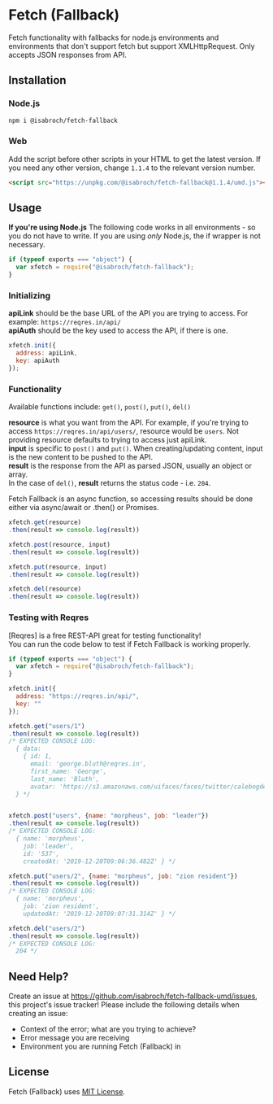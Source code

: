 # Fetch (Fallback)
Fetch functionality with fallbacks for node.js environments and environments that don't support fetch but support XMLHttpRequest. Only accepts JSON responses from API.

## Installation
### Node.js
```bash
npm i @isabroch/fetch-fallback
```

### Web
Add the script before other scripts in your HTML to get the latest version.
If you need any other version, change `1.1.4` to the relevant version number.
```html
<script src="https://unpkg.com/@isabroch/fetch-fallback@1.1.4/umd.js"></script>
```

## Usage
**If you're using Node.js**
The following code works in all environments - so you do not have to write. If you are using _only_ Node.js, the if wrapper is not necessary.
```js
if (typeof exports === "object") {
  var xfetch = require("@isabroch/fetch-fallback");
}
```

### Initializing
**apiLink** should be the base URL of the API you are trying to access. For example: `https://reqres.in/api/`\
**apiAuth** should be the key used to access the API, if there is one.
```js
xfetch.init({
  address: apiLink,
  key: apiAuth
});
```

### Functionality
Available functions include: `get()`, `post()`, `put()`, `del()`

**resource** is what you want from the API. For example, if you're trying to access `https://reqres.in/api/users/`, resource would be `users`. Not providing resource defaults to trying to access just apiLink.\
**input** is specific to `post()` and `put()`. When creating/updating content, input is the new content to be pushed to the API.\
**result** is the response from the API as parsed JSON, usually an object or array.\
In the case of `del()`, **result** returns the status code - i.e. `204`.

Fetch Fallback is an async function, so accessing results should be done either via async/await or .then() or Promises.

```js
xfetch.get(resource)
.then(result => console.log(result))

xfetch.post(resource, input)
.then(result => console.log(result))

xfetch.put(resource, input)
.then(result => console.log(result))

xfetch.del(resource)
.then(result => console.log(result))
```

### Testing with Reqres
[Reqres] is a free REST-API great for testing functionality!\
You can run the code below to test if Fetch Fallback is working properly.
```js
if (typeof exports === "object") {
  var xfetch = require("@isabroch/fetch-fallback");
}

xfetch.init({
  address: "https://reqres.in/api/",
  key: ""
});

xfetch.get("users/1")
.then(result => console.log(result))
/* EXPECTED CONSOLE LOG:
  { data:
    { id: 1,
      email: 'george.bluth@reqres.in',
      first_name: 'George',
      last_name: 'Bluth',
      avatar: 'https://s3.amazonaws.com/uifaces/faces/twitter/calebogden/128.jpg' }
  } */


xfetch.post("users", {name: "morpheus", job: "leader"})
.then(result => console.log(result))
/* EXPECTED CONSOLE LOG:
  { name: 'morpheus',
    job: 'leader',
    id: '537',
    createdAt: '2019-12-20T09:06:36.482Z' } */

xfetch.put("users/2", {name: "morpheus", job: "zion resident"})
.then(result => console.log(result))
/* EXPECTED CONSOLE LOG:
  { name: 'morpheus',
    job: 'zion resident',
    updatedAt: '2019-12-20T09:07:31.314Z' } */

xfetch.del("users/2")
.then(result => console.log(result))
/* EXPECTED CONSOLE LOG:
  204 */
```

## Need Help?
Create an issue at https://github.com/isabroch/fetch-fallback-umd/issues, this project's issue tracker! Please include the following details when creating an issue:
- Context of the error; what are you trying to achieve?
- Error message you are receiving
- Environment you are running Fetch (Fallback) in

## License
Fetch (Fallback) uses [MIT License](https://choosealicense.com/licenses/mit/).